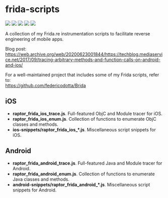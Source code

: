 # frida-scripts
[![](https://img.shields.io/github/stars/0xdea/frida-scripts.svg?color=yellow)](https://github.com/0xdea/frida-scripts)
[![](https://img.shields.io/github/forks/0xdea/frida-scripts.svg?color=green)](https://github.com/0xdea/frida-scripts)
[![](https://img.shields.io/github/watchers/0xdea/frida-scripts.svg?color=red)](https://github.com/0xdea/frida-scripts)
[![](https://img.shields.io/badge/license-MIT%20License-red.svg?color=lightgray)](https://opensource.org/licenses/MIT) 
[![](https://img.shields.io/badge/twitter-%400xdea-blue.svg)](https://twitter.com/0xdea)

A collection of my Frida.re instrumentation scripts to facilitate reverse engineering of mobile apps.

Blog post:  
https://web.archive.org/web/20200623001844/https://techblog.mediaservice.net/2017/09/tracing-arbitrary-methods-and-function-calls-on-android-and-ios/

For a well-maintained project that includes some of my Frida scripts, refer to:  
https://github.com/federicodotta/Brida

## iOS
* **raptor_frida_ios_trace.js**. Full-featured ObjC and Module tracer for iOS.
* **raptor_frida_ios_enum.js**. Collection of functions to enumerate ObjC classes and methods.
* **ios-snippets/raptor_frida_ios_*.js**. Miscellaneous script snippets for iOS.

## Android
* **raptor_frida_android_trace.js**. Full-featured Java and Module tracer for Android.
* **raptor_frida_android_enum.js**. Collection of functions to enumerate Java classes and methods.
* **android-snippets/raptor_frida_android_*.js**. Miscellaneous script snippets for Android.
